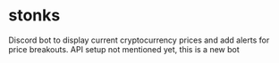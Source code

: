 # stonks
Discord bot to display current cryptocurrency prices and add alerts for price breakouts.  API setup not mentioned yet, this is a new bot
